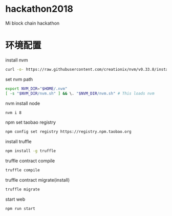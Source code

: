 # hackathon2018
Mi block chain hackathon

# 环境配置

install nvm
```sh
curl -o- https://raw.githubusercontent.com/creationix/nvm/v0.33.8/install.sh | bash
```
set nvm path
```sh
export NVM_DIR="$HOME/.nvm"
[ -s "$NVM_DIR/nvm.sh" ] && \. "$NVM_DIR/nvm.sh" # This loads nvm
```

nvm install node 
```sh
nvm i 8
```

npm set taobao registry
```sh
npm config set registry https://registry.npm.taobao.org
```

install truffle
```sh
npm install -g truffle
```

truffle contract compile
```sh
truffle compile
```

truffle contract migrate(install)
```sh
truffle migrate
```

start web
```sh
npm run start
```
